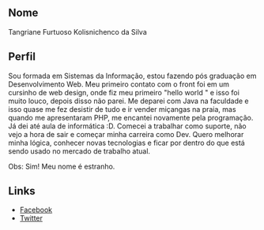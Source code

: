## Nome

Tangriane Furtuoso Kolisnichenco da Silva

## Perfil

Sou formada em Sistemas da Informação, estou fazendo pós graduação em Desenvolvimento Web. Meu primeiro contato com o front foi em um cursinho de web design, onde fiz meu primeiro "hello world " e isso foi muito louco, depois disso não parei. Me deparei com Java na faculdade e isso quase me fez desistir de tudo e ir vender miçangas na praia, mas quando me apresentaram PHP, me encantei novamente pela programação. 
Já dei até aula de informática :D. Comecei a trabalhar como suporte, não vejo a hora de sair e começar minha carreira como Dev. 
Quero melhorar minha lógica, conhecer novas tecnologias e ficar por dentro do que está sendo usado no mercado de trabalho atual.

Obs: Sim! Meu nome é estranho. 

## Links

* [Facebook](https://www.facebook.com/tanguva1)
* [Twitter](http://twitter.com/flipmedeiros)
